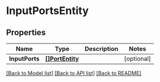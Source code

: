 # InputPortsEntity

## Properties

Name | Type | Description | Notes
------------ | ------------- | ------------- | -------------
**InputPorts** | [**[]PortEntity**](PortEntity.md) |  | [optional] 

[[Back to Model list]](../README.md#documentation-for-models) [[Back to API list]](../README.md#documentation-for-api-endpoints) [[Back to README]](../README.md)


